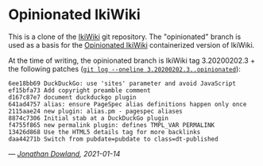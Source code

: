 Opinionated IkiWiki
===================

This is a clone of the [IkiWiki](https://ikiwiki.info) git repository. The
"opinionated" branch is used as a basis for the [Opinionated
IkiWiki](https://github.com/jmtd/opinionated-ikiwiki) containerized version of
IkiWiki.

At the time of writing, the opinionated branch is IkiWiki tag
3.20200202.3 + the following patches
([`git log --oneline 3.20200202.3..opinionated`](https://github.com/jmtd/ikiwiki/compare/3.20200202.3...jmtd:opinionated?expand=1)):

```
6ee18bb69 DuckDuckGo: use 'sites' parameter and avoid JavaScript
ef15bfa73 Add copyright preamble comment
d167c87e7 document duckduckgo plugin
641ad4757 alias: ensure PageSpec alias definitions happen only once
2115aae24 new plugin: alias.pm - pagespec aliases
8874c7306 Initial stab at a DuckDuckGo plugin
f4755f865 new permalink plugin: defines TMPL_VAR PERMALINK
13426d868 Use the HTML5 details tag for more backlinks
daa44271b Switch from pubdate=pubdate to class=dt-published
```

 *— [Jonathan Dowland](https://jmtd.net), 2021-01-14*
